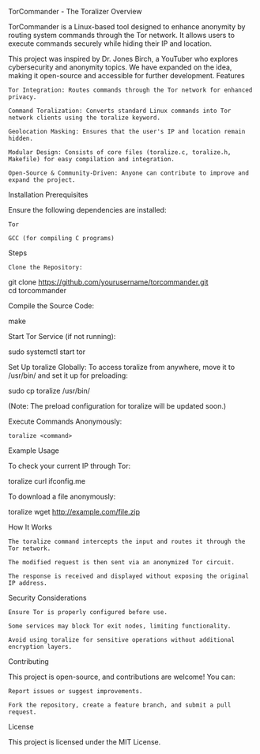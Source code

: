 TorCommander - The Toralizer
Overview

TorCommander is a Linux-based tool designed to enhance anonymity by routing system commands through the Tor network. It allows users to execute commands securely while hiding their IP and location.

This project was inspired by Dr. Jones Birch, a YouTuber who explores cybersecurity and anonymity topics. We have expanded on the idea, making it open-source and accessible for further development.
Features

    Tor Integration: Routes commands through the Tor network for enhanced privacy.

    Command Toralization: Converts standard Linux commands into Tor network clients using the toralize keyword.

    Geolocation Masking: Ensures that the user's IP and location remain hidden.

    Modular Design: Consists of core files (toralize.c, toralize.h, Makefile) for easy compilation and integration.

    Open-Source & Community-Driven: Anyone can contribute to improve and expand the project.

Installation
Prerequisites

Ensure the following dependencies are installed:

    Tor

    GCC (for compiling C programs)

Steps

    Clone the Repository:

git clone https://github.com/yourusername/torcommander.git  
cd torcommander

Compile the Source Code:

make

Start Tor Service (if not running):

sudo systemctl start tor

Set Up toralize Globally:
To access toralize from anywhere, move it to /usr/bin/ and set it up for preloading:

sudo cp toralize /usr/bin/  

(Note: The preload configuration for toralize will be updated soon.)

Execute Commands Anonymously:

    toralize <command>

Example Usage

To check your current IP through Tor:

toralize curl ifconfig.me

To download a file anonymously:

toralize wget http://example.com/file.zip

How It Works

    The toralize command intercepts the input and routes it through the Tor network.

    The modified request is then sent via an anonymized Tor circuit.

    The response is received and displayed without exposing the original IP address.

Security Considerations

    Ensure Tor is properly configured before use.

    Some services may block Tor exit nodes, limiting functionality.

    Avoid using toralize for sensitive operations without additional encryption layers.

Contributing

This project is open-source, and contributions are welcome! You can:

    Report issues or suggest improvements.

    Fork the repository, create a feature branch, and submit a pull request.

License

This project is licensed under the MIT License.
